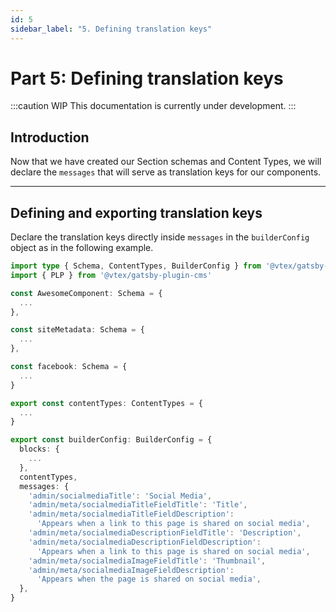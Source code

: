 ```yaml
---
id: 5
sidebar_label: "5. Defining translation keys"
---
```


# Part 5: Defining translation keys

:::caution WIP
This documentation is currently under development.
:::

## Introduction

Now that we have created our Section schemas and Content Types, we will declare the `messages` that will serve as translation keys for our components.

---

## Defining and exporting translation keys

Declare the translation keys directly inside `messages` in the `builderConfig` object as in the following example.

```ts {1,20-41} title=src/@vtex/gatsby-plugin-cms/index.ts 
import type { Schema, ContentTypes, BuilderConfig } from '@vtex/gatsby-plugin-cms'
import { PLP } from '@vtex/gatsby-plugin-cms'

const AwesomeComponent: Schema = {
  ...
},

const siteMetadata: Schema = {
  ...
},

const facebook: Schema = {
  ...
}

export const contentTypes: ContentTypes = {
  ...
}

export const builderConfig: BuilderConfig = {
  blocks: {
    ...
  },
  contentTypes,
  messages: {
    'admin/socialmediaTitle': 'Social Media',
    'admin/meta/socialmediaTitleFieldTitle': 'Title',
    'admin/meta/socialmediaTitleFieldDescription':
      'Appears when a link to this page is shared on social media',
    'admin/meta/socialmediaDescriptionFieldTitle': 'Description',
    'admin/meta/socialmediaDescriptionFieldDescription':
      'Appears when a link to this page is shared on social media',
    'admin/meta/socialmediaImageFieldTitle': 'Thumbnail',
    'admin/meta/socialmediaImageFieldDescription':
      'Appears when the page is shared on social media',
  },
}
```